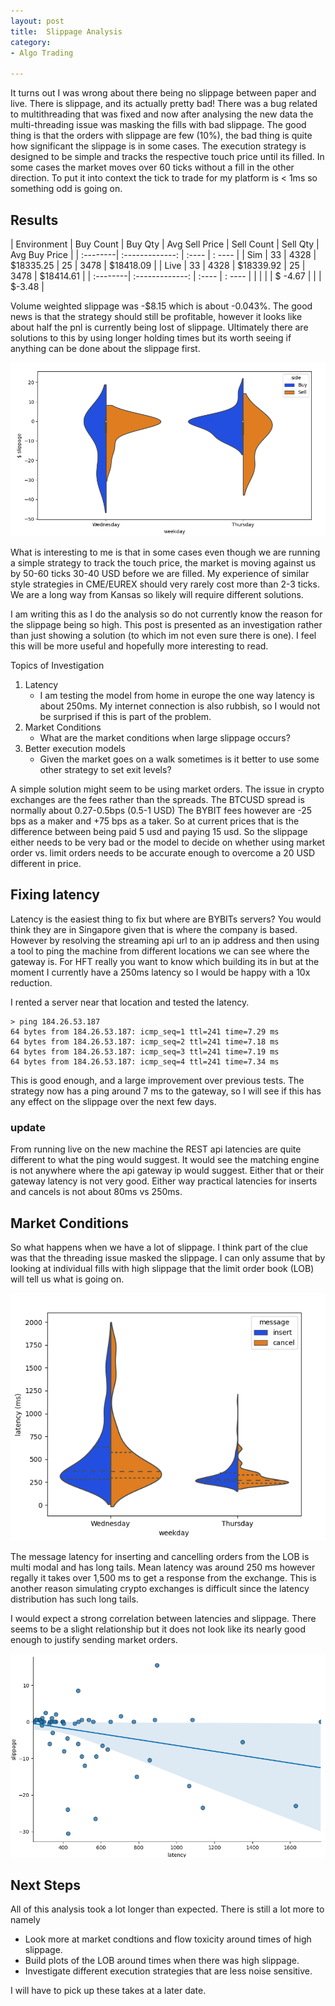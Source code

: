 ```yaml
---
layout: post
title:  Slippage Analysis
category:
- Algo Trading

---
```


It turns out I was wrong about there being no slippage between paper and live. There is slippage, and its actually pretty bad!
There was a bug related to multithreading that was fixed and now after analysing the new data
the multi-threading issue was masking the fills with bad slippage. The good thing is that the orders with slippage are few (10%),
the bad thing is quite how significant the slippage is in some cases.
The execution strategy is designed to be simple and tracks the respective touch price until its filled.
In some cases the market moves over 60 ticks without a fill in the other direction.
To put it into context the tick to trade for my platform is < 1ms so something odd is going on.

## Results

| Environment | Buy Count | Buy Qty | Avg Sell Price | Sell Count | Sell Qty | Avg Buy Price |
| :--------| :-------------: | :---- | : ---- |
| Sim | 33 | 4328 | $18335.25 | 25 | 3478  | $18418.09 |
| Live | 33 | 4328 | $18339.92 | 25 | 3478  | $18414.61 |
| :--------| :-------------: | :---- | : ---- |
|  | | | $ -4.67 | | | $-3.48    |

Volume weighted slippage was -$8.15 which is about -0.043%. The good news is that the strategy should still be profitable,
however it looks like about half the pnl is currently being lost of slippage.
Ultimately there are solutions to this by using longer holding times but its worth seeing if anything can be done about the slippage first.

![slippage-plot](/assets/2020-12-10/violin-plot.png)

What is interesting to me is that in some cases even though we are running a simple strategy to track the touch price,
the market is moving against us by 50-60 ticks 30-40 USD before we are filled. My experience of similar style strategies
in CME/EUREX should very rarely cost more than 2-3 ticks. We are a long way from Kansas so likely will require different solutions.

I am writing this as I do the analysis so do not currently know the reason for the slippage being so high.
This post is presented as an investigation rather than just showing a solution (to which im not even sure there is one).
I feel this will be more useful and hopefully more interesting to read.

Topics of Investigation
1. Latency
   * I am testing the model from home in europe the one way latency is about 250ms.
    My internet connection is also rubbish, so I would not be surprised if this is part of the problem.
2. Market Conditions
    * What are the market conditions when large slippage occurs?
3. Better execution models
   * Given the market goes on a walk sometimes is it better to use some other strategy to set exit levels?

A simple solution might seem to be using market orders. The issue in crypto exchanges are the fees rather than the spreads.
The BTCUSD spread is normally about 0.27-0.5bps (0.5-1 USD) The BYBIT fees however are -25 bps as a maker and +75 bps as a taker.
So at current prices that is the difference between being paid 5 usd and paying 15 usd. So the slippage either needs to be very bad
or the model to decide on whether using market order vs. limit orders needs to be accurate enough to overcome a 20 USD different in price.


## Fixing latency

Latency is the easiest thing to fix but where are BYBITs servers? You would think they are in Singapore given that is where the company is based.
However by resolving the streaming api url to an ip address and then using a tool to ping the machine from different locations we can see where the gateway is.
For HFT really you want to know which building its in but at the moment I currently have a 250ms latency so I would be happy with a 10x reduction.

I rented a server near that location and tested the latency.

~~~
> ping 184.26.53.187
64 bytes from 184.26.53.187: icmp_seq=1 ttl=241 time=7.29 ms
64 bytes from 184.26.53.187: icmp_seq=2 ttl=241 time=7.18 ms
64 bytes from 184.26.53.187: icmp_seq=3 ttl=241 time=7.19 ms
64 bytes from 184.26.53.187: icmp_seq=4 ttl=241 time=7.34 ms
~~~

This is good enough, and a large improvement over previous tests. The strategy now has a ping around 7 ms to the gateway,
so I will see if this has any effect on the slippage over the next few days.

### update
From running live on the new machine the REST api latencies are quite different to what the ping would suggest.
It would see the matching engine is not anywhere where the api gateway ip would suggest.
Either that or their gateway latency is not very good. Either way practical latencies for inserts and cancels is not about 80ms vs 250ms.

## Market Conditions

So what happens when we have a lot of slippage. I think part of the clue was that the threading issue masked the slippage.
I can only assume that by looking at individual fills with high slippage that the limit order book (LOB)
will tell us what is going on.

![latency-dist.png](/assets/2020-12-10/latency-dist.png)

The message latency for inserting and cancelling orders from the LOB is multi modal and has long tails.
Mean latency was around 250 ms however regally it takes over 1,500 ms to get a response from the exchange.
This is another reason simulating crypto exchanges is difficult since the latency distribution has such long tails.

I would expect a strong correlation between latencies and slippage. There seems to be a slight relationship but it does
not look like its nearly good enough to justify sending market orders.

![latency-vs-slippage.png](/assets/2020-12-10/latency-vs-slippage.png)

## Next Steps

All of this analysis took a lot longer than expected. There is still a lot more to namely

* Look more at market condtions and flow toxicity around times of high slippage.
* Build plots of the LOB around times when there was high slippage.
* Investigate different execution strategies that are less noise sensitive.

I will have to pick up these takes at a later date.


